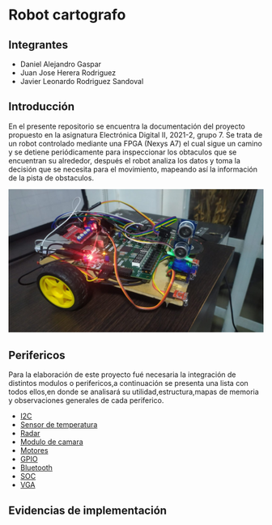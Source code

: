 # Robot cartografo
##  Integrantes
* Daniel Alejandro Gaspar
* Juan Jose Herera Rodriguez
* Javier Leonardo Rodriguez Sandoval


##  Introducción

En el presente repositorio se encuentra la documentación del proyecto propuesto en la asignatura Electrónica Digital II, 2021-2, grupo 7. Se trata de un robot controlado mediante una FPGA (Nexys A7) el cual sigue un camino y se detiene periódicamente para inspeccionar los obtaculos que se encuentran su alrededor, después el robot analiza los datos y toma la decisión que se necesita para el movimiento, mapeando así la información de la pista de obstaculos.

![Robot](https://github.com/unal-edigital2-labs/wp08-2021-2-gr07/blob/main/Imagenes%20github/WhatsApp%20Image%202022-01-27%20at%2011.39.49%20AM.jpeg "Robot cartógrafo")

##  Perifericos

Para la elaboración de este proyecto fué necesaria la integración de distintos modulos o perifericos,a continuación se presenta una lista con todos ellos,en donde se analisará su utilidad,estructura,mapas de memoria y observaciones generales de cada periferico.

* [I2C](https://github.com/unal-edigital2-labs/wp08-2021-2-gr07/blob/main/I2C.md "título del enlace aquí")
* [Sensor de temperatura](dirección.enlace.aquí "título del enlace aquí")
* [Radar](https://github.com/unal-edigital2-labs/wp08-2021-2-gr07/blob/main/Radar.md "título del enlace aquí")
* [Modulo de camara](https://github.com/unal-edigital2-labs/wp08-2021-2-gr07/blob/main/Camara.md "aquí")
* [Motores](https://github.com/unal-edigital2-labs/wp08-2021-2-gr07/blob/main/Ruedas.md "Notores")
* [GPIO](https://github.com/unal-edigital2-labs/wp08-2021-2-gr07/blob/main/GPIO.md "título del enlace aquí")
* [Bluetooth](https://github.com/unal-edigital2-labs/wp08-2021-2-gr07/blob/main/bluetooth.md "título del enlace aquí")
* [SOC](https://github.com/unal-edigital2-labs/wp08-2021-2-gr07/blob/main/SOC.md "título del enlace aquí")
* [VGA](https://github.com/unal-edigital2-labs/wp08-2021-2-gr07/new/main "título del enlace aquí")

## Evidencias de implementación
